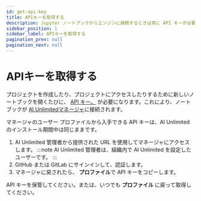 ```yaml
---
id: get-api-key
title: APIキーを取得する
description: Jupyter ノートブックからエンジンに接続するときは常に API キーが必要になります。
sidebar_position: 1
sidebar_label: APIキーを取得する
pagination_prev: null
pagination_next: null
---
```


# APIキーを取得する

プロジェクトを作成したり、プロジェクトにアクセスしたりするために新しいノートブックを開くたびに、 [API キー。](../glossary.md#api-key) が必要になります。これにより、ノートブックが [AI Unlimitedマネージャ](../glossary.md#ai-unlimited-manager)に接続されます。 

マネージャのユーザー プロファイルから入手できる API キーは、AI Unlimited のインストール期間中は同じままです。

1. AI Unlimited 管理者から提供された URL を使用してマネージャにアクセスします。
:::note
AI Unlimited 管理者は、組織内で AI Unlimited を設定したユーザーです。
:::
2. GitHub または GitLab にサインインして、認証します。
3. マネージャに戻されたら、 **プロファイル**で API キーをコピーします。

API キーを保管してください。または、いつでも **プロファイル** に戻って取得してください。




